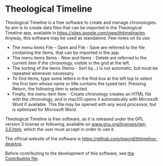 # Theological Timeline

Theological Timeline is a free software to create and manage chronologies. Its aim is to create data files that can be imported in the Theological Timeline app, available in https://sites.google.com/view/thtimeline/en. Anyway, this software may be used as standalone.
Few notes on its use:

* The menu items File - Open and File - Save are referred to the file containing the items, that can be imported in the app.
* The menu items Items - New and Items - Delete are referred to the current item if the chronology, visible in the grid at the left.
* The sorting of the items (Items - Sort by...) is not automatic, but must be repeated whenever necessary.
* To find items, type some letters in the find box at the left top to select the first item whose name or title contains the typed text. Pressing Return, the following item is selected.
* Finally, the menu item Item - Create chronology creates an HTML file with the chronology, and in macOS opens it automatically with Microsoft Word if available. This file may be opened with any word processor, but is optimized for Microsoft Word.

Theological Timeline is free software, as it is released under the GPL version 3 license or following, available on www.gnu.org/licenses/gpl-3.0.html, which the user must accept in order to use it.

The official website of the software is https://github.com/maxnd/thtimeline-desktop.

Before contributing to the development of this software, see [the Contributing file](https://github.com/maxnd/atp/blob/master/CONTRIBUTING.md).
